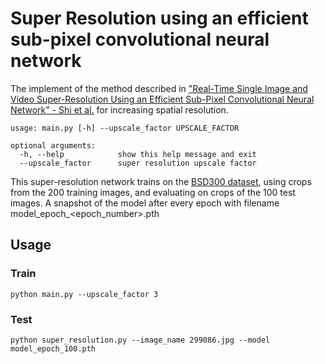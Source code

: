 # Super Resolution using an efficient sub-pixel convolutional neural network

The implement of the method described in  ["Real-Time Single Image and Video Super-Resolution Using an Efficient Sub-Pixel Convolutional Neural Network" - Shi et al.](https://arxiv.org/abs/1609.05158) for increasing spatial resolution.

```
usage: main.py [-h] --upscale_factor UPSCALE_FACTOR

optional arguments:
  -h, --help            show this help message and exit
  --upscale_factor      super resolution upscale factor
```
This super-resolution network trains on the [BSD300 dataset](https://www2.eecs.berkeley.edu/Research/Projects/CS/vision/bsds/), using crops from the 200 training images, and evaluating on crops of the 100 test images. A snapshot of the model after every epoch with filename model_epoch_<epoch_number>.pth

## Usage

### Train

`python main.py --upscale_factor 3`

### Test
`python super_resolution.py --image_name 299086.jpg --model model_epoch_100.pth`
